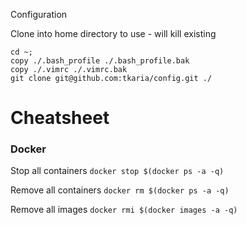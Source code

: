 Configuration

Clone into home directory to use - will kill existing 

```
cd ~;
copy ./.bash_profile ./.bash_profile.bak
copy ./.vimrc ./.vimrc.bak
git clone git@github.com:tkaria/config.git ./
```

# Cheatsheet
### Docker 
Stop all containers
`docker stop $(docker ps -a -q)`

Remove all containers
`docker rm $(docker ps -a -q)`

Remove all images
`docker rmi $(docker images -a -q)`

